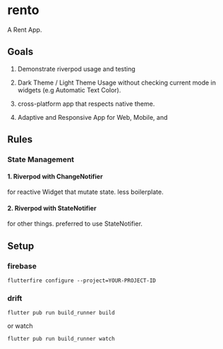 # rento

A Rent App.

## Goals

1. Demonstrate riverpod usage and testing

2. Dark Theme / Light Theme Usage without checking current mode in widgets (e.g Automatic Text Color).

3. cross-platform app that respects native theme.

4. Adaptive and Responsive App for Web, Mobile, and

## Rules

### State Management

#### 1. Riverpod with ChangeNotifier

for reactive Widget that mutate state. less boilerplate.

#### 2. Riverpod with StateNotifier

for other things. preferred to use StateNotifier.

## Setup

### firebase

`flutterfire configure --project=YOUR-PROJECT-ID`

### drift

`flutter pub run build_runner build`

or watch

`flutter pub run build_runner watch`
